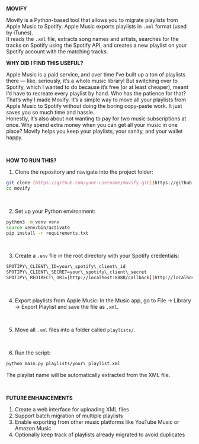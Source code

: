 **MOVIFY**

Movify is a Python-based tool that allows you to migrate playlists from Apple Music to Spotify. Apple Music exports playlists in `.xml` format (used by iTunes). 
<br>It reads the `.xml` file, extracts song names and artists, searches for the tracks on Spotify using the Spotify API, and creates a new playlist on your Spotify account with the matching tracks.
<br>

**WHY DID I FIND THIS USEFUL?**

Apple Music is a paid service, and over time I’ve built up a ton of playlists there — like, seriously, it’s a whole music library! But switching over to Spotify, which I wanted to do because it’s free (or at least cheaper), meant I’d have to recreate every playlist by hand. Who has the patience for that?
<br>That’s why I made Movify. It’s a simple way to move all your playlists from Apple Music to Spotify without doing the boring copy-paste work. It just saves you so much time and hassle.
<br>Honestly, it’s also about not wanting to pay for two music subscriptions at once. Why spend extra money when you can get all your music in one place? Movify helps you keep your playlists, your sanity, and your wallet happy.

<br>

**HOW TO RUN THIS?**

1. Clone the repository and navigate into the project folder:
```bash
git clone [https://github.com/your-username/movify.git](https://github.com/your-username/movify.git)
cd movify
```
<br>

2. Set up your Python environment:
```bash
python3 -m venv venv
source venv/bin/activate
pip install -r requirements.txt
```
<br>

3. Create a `.env` file in the root directory with your Spotify credentials:
```bash
SPOTIPY\_CLIENT\_ID=your\_spotify\_client\_id
SPOTIPY\_CLIENT\_SECRET=your\_spotify\_client\_secret
SPOTIPY\_REDIRECT\_URI=[http://localhost:8888/callback](http://localhost:8888/callback)
```
<br>

4. Export playlists from Apple Music:
In the Music app, go to File → Library → Export Playlist and save the file as `.xml`.
<br>

5. Move all `.xml` files into a folder called `playlists/`.
<br>

6. Run the script:
```bash
python main.py playlists/your\_playlist.xml
```
The playlist name will be automatically extracted from the XML file.

<br>

**FUTURE ENHANCEMENTS**
1. Create a web interface for uploading XML files
2. Support batch migration of multiple playlists
3. Enable exporting from other music platforms like YouTube Music or Amazon Music
4. Optionally keep track of playlists already migrated to avoid duplicates
